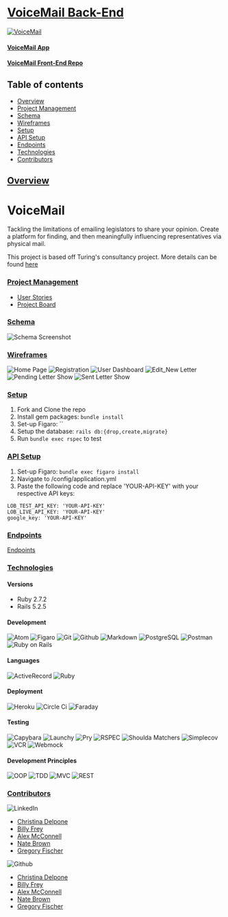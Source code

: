 
# [VoiceMail Back-End](https://github.com/bfrey08/voicemail_be)

[![VoiceMail](https://circleci.com/gh/bfrey08/voicemail_be.svg?style=svg)](https://app.circleci.com/pipelines/github/bfrey08/voicemail_be)

#### [VoiceMail App](https://voicemail-fe.herokuapp.com/)

#### [VoiceMail Front-End Repo](https://github.com/GregoryJFischer/voicemail_fe)

## Table of contents
- [Overview](#overview)
- [Project Management](#project-management)
- [Schema](#schema)
- [Wireframes](#wireframes)
- [Setup](#setup)
- [API Setup](#api-setup)
- [Endpoints](#endpoints)
- [Technologies](#technologies)
- [Contributors](#contributors)

## <ins>Overview</ins>

# VoiceMail
Tackling the limitations of emailing legislators to share your opinion. Create a platform for finding, and then meaningfully influencing representatives via physical mail.

This project is based off Turing's consultancy project. More details can be found [here](https://backend.turing.edu/module3/projects/consultancy/project_goals)

### <ins>Project Management</ins>
- [User Stories](https://trello.com/b/6B39kgSb/consultancy-project)
- [Project Board](https://miro.com/app/board/uXjVOYZzr3U=/)

### <ins>Schema</ins>
![Schema Screenshot]()

### <ins>Wireframes</ins>
![Home Page](https://user-images.githubusercontent.com/81711519/149392897-c85a338a-bb31-4cd7-a6ce-b3f75866d906.png)
![Registration](https://user-images.githubusercontent.com/81711519/149393040-a7393698-6373-47ae-95c7-33ffb45ed91b.png)
![User Dashboard](https://user-images.githubusercontent.com/81711519/149393114-7f77a51d-e134-4313-81a8-ac57c4f2cb8c.png)
![Edit_New Letter](https://user-images.githubusercontent.com/81711519/149392936-799abc1d-010b-492a-9858-93ce8e98d2ef.png)
![Pending Letter Show](https://user-images.githubusercontent.com/81711519/149392946-6557925c-c508-4aad-8fb4-44832c733950.png)
![Sent Letter Show](https://user-images.githubusercontent.com/81711519/149393100-bfe8b1de-ebed-4789-9c67-0a42ac3cc24e.png)

### <ins>Setup</ins>
1. Fork and Clone the repo
2. Install gem packages: `bundle install`
3. Set-up Figaro: ``
3. Setup the database: `rails db:{drop,create,migrate}`
4. Run `bundle exec rspec` to test

### <ins>API Setup</ins>
1. Set-up Figaro: `bundle exec figaro install`
2. Navigate to /config/application.yml
3. Paste the following code and replace 'YOUR-API-KEY' with your respective API keys:
  ```
  LOB_TEST_API_KEY: 'YOUR-API-KEY'
  LOB_LIVE_API_KEY: 'YOUR-API-KEY'
  google_key: 'YOUR-API-KEY'
  ```

### <ins>Endpoints</ins>
[Endpoints](https://github.com/bfrey08/voicemail_be/blob/main/endpoints.md)

### <ins>Technologies</ins>

#### Versions
- Ruby 2.7.2
- Rails 5.2.5

#### Development
![Atom][Atom-img]
![Figaro][Figaro-img]
![Git][Git-img]
![Github][Github-img]
![Markdown][Markdown-img]
![PostgreSQL][PostgreSQL-img]
![Postman][Postman-img]
![Ruby on Rails][Ruby on Rails-img]

#### Languages
![ActiveRecord][ActiveRecord-img]
![Ruby][Ruby-img]

#### Deployment
![Heroku][Heroku-img]
![Circle Ci][Circle Ci-img]
![Faraday][Faraday-img]

#### Testing
![Capybara][Capybara-img]
![Launchy][Launchy-img]
![Pry][Pry-img]
![RSPEC][RSPEC-img]
![Shoulda Matchers][Shoulda Matchers-img]
![Simplecov][Simplecov-img]
![VCR][VCR-img]
![Webmock][Webmock-img]

#### Development Principles
![OOP][OOP-img]
![TDD][TDD-img]
![MVC][MVC-img]
![REST][REST-img]

### <ins>Contributors</ins>
![LinkedIn][LinkedIn-img]
- [Christina Delpone](https://www.linkedin.com/in/christinadelpone)
- [Billy Frey](https://www.linkedin.com/in/william-frey/)
- [Alex McConnell](https://www.linkedin.com/in/alex-m-mcconnell/)
- [Nate Brown](https://www.linkedin.com/in/nathanbrownco/)
- [Gregory Fischer](https://www.linkedin.com/in/gregoryjfischer/)

![Github][Github-img]
- [Christina Delpone](https://github.com/cdelpone)
- [Billy Frey](https://github.com/bfrey08)
- [Alex McConnell](https://github.com/AlexMMcConnell)
- [Nate Brown](https://github.com/yosoynatebrown)
- [Gregory Fischer](https://github.com/GregoryJFischer)


<!-- Markdown link & img dfn's -->
[travis-image]: https://app.travis-ci.com/TannerDale/bones-be.svg?branch=main
[travis-url]: https://app.travis-ci.com/TannerDale/bones-be
[Github-img]: https://img.shields.io/badge/GitHub-100000?style=for-the-badge&logo=github&logoColor=white

<!-- #### Development -->
[Atom-img]: https://img.shields.io/badge/Atom-66595C.svg?&style=flaste&logo=atom&logoColor=white
[Bootstrap-img]: https://img.shields.io/badge/Bootstrap-563D7C?style=for-the-badge&logo=bootstrap&logoColor=white
[Figaro-img]: https://img.shields.io/badge/figaro-b81818.svg?&style=flaste&logo=rubygems&logoColor=white
[Git-img]: https://img.shields.io/badge/Git-F05032.svg?&style=flaste&logo=git&logoColor=white
[Github-img]: https://img.shields.io/badge/GitHub-181717.svg?&style=flaste&logo=github&logoColor=white
[Markdown-img]: https://img.shields.io/badge/Markdown-000000?style=for-the-badge&logo=markdown&logoColor=white
[PostgreSQL-img]: https://img.shields.io/badge/PostgreSQL-4169E1.svg?&style=flaste&logo=postgresql&logoColor=white
[Postman-img]: https://img.shields.io/badge/Postman-FF6C37?style=for-the-badge&logo=Postman&logoColor=white
[Rubocop-img]: https://img.shields.io/badge/rubocop-b81818.svg?&style=flaste&logo=rubygems&logoColor=white
[Ruby on Rails-img]: https://img.shields.io/badge/Ruby%20On%20Rails-b81818.svg?&style=flat&logo=rubyonrails&logoColor=white

<!-- #### Languages -->
[ActiveRecord-img]: https://img.shields.io/badge/ActiveRecord-CC0000.svg?&style=flaste&logo=rubyonrails&logoColor=white
[CSS3-img]: https://img.shields.io/badge/CSS3-1572B6.svg?&style=flaste&logo=css3&logoColor=white
[HTML5-img]: https://img.shields.io/badge/HTML5-0EB201.svg?&style=flaste&logo=html5&logoColor=white
[Ruby-img]: https://img.shields.io/badge/Ruby-CC0000.svg?&style=flaste&logo=ruby&logoColor=white

<!-- #### Deployment -->
[Heroku-img]: https://img.shields.io/badge/Heroku-430098.svg?&style=flaste&logo=heroku&logoColor=white
[Circle CI-img]: https://img.shields.io/badge/-CircleCi-brightgreen.svg?logo=LOGO
[Faraday-img]: https://img.shields.io/badge/faraday-b81818.svg?&style=flaste&logo=rubygems&logoColor=white

<!-- #### Testing -->
[Capybara-img]: https://img.shields.io/badge/capybara-b81818.svg?&style=flaste&logo=rubygems&logoColor=white
[Launchy-img]: https://img.shields.io/badge/launchy-b81818.svg?&style=flaste&logo=rubygems&logoColor=white
[Pry-img]: https://img.shields.io/badge/pry-b81818.svg?&style=flaste&logo=rubygems&logoColor=white
[RSPEC-img]: https://img.shields.io/badge/rspec-b81818.svg?&style=flaste&logo=rubygems&logoColor=white
[Shoulda Matchers-img]: https://img.shields.io/badge/shoulda--matchers-b81818.svg?&style=flaste&logo=rubygems&logoColor=white
[Simplecov-img]: https://img.shields.io/badge/simplecov-b81818.svg?&style=flaste&logo=rubygems&logoColor=white
[VCR-img]: https://img.shields.io/badge/vcr-b81818.svg?&style=flaste&logo=rubygems&logoColor=white
[Webmock-img]: https://img.shields.io/badge/webmock-b81818.svg?&style=flaste&logo=rubygems&logoColor=white

<!-- #### Development Principles -->
[OOP-img]: https://img.shields.io/badge/OOP-b81818.svg?&style=flaste&logo=OOP&logoColor=white
[TDD-img]: https://img.shields.io/badge/TDD-b87818.svg?&style=flaste&logo=TDD&logoColor=white
[MVC-img]: https://img.shields.io/badge/MVC-b8b018.svg?&style=flaste&logo=MVC&logoColor=white
[REST-img]: https://img.shields.io/badge/REST-33b818.svg?&style=flaste&logo=REST&logoColor=white

<!-- ### <ins>Contributors</ins> -->
[LinkedIn-img]: https://img.shields.io/badge/LinkedIn-0077B5?style=for-the-badge&logo=linkedin&logoColor=white
